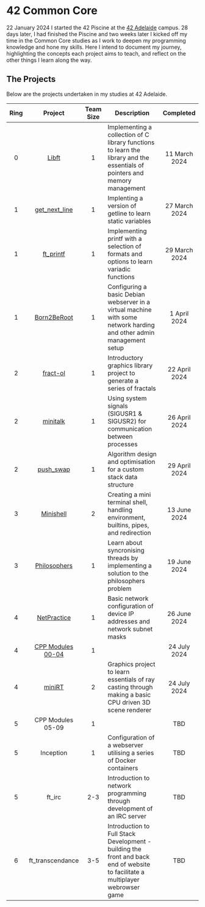 # 42 Common Core
22 January 2024 I started the 42 Piscine at the [42 Adelaide](https://www.42adel.org.au/) campus. 28 days later, I had finished the Piscine and two weeks later I kicked off my time in the Common Core studies as I work to deepen my programming knowledge and hone my skills. Here I intend to document my journey, highlighting the concepts each project aims to teach, and reflect on the other things I learn along the way.

## The Projects
Below are the projects undertaken in my studies at 42 Adelaide.

| Ring | Project | Team Size | Description | Completed |
| :--: | :-----: | :-------: | ----------- | :-------: |
| 0 | [Libft](/projects/00-Libft.md) | 1 | Implementing a collection of C library functions to learn the library and the essentials of pointers and memory management | 11 March 2024|
| 1 | [get_next_line](/projects/01-get_next_line.md) | 1 | Implenting a version of getline to learn static variables | 27 March 2024|
| 1 | [ft_printf](/projects/01-ft_printf.md) | 1 | Implementing printf with a selection of formats and options to learn variadic functions | 29 March 2024 |
| 1 | [Born2BeRoot](/projects/01-Born2BeRoot.md) | 1 |Configuring a basic Debian webserver in a virtual machine with some network harding and other admin management setup | 1 April 2024 |
| 2 | [fract-ol](/projects/02-fractol.md) | 1 | Introductory graphics library project to generate a series of fractals | 22 April 2024 |
| 2 | [minitalk](/projects/02-minitalk.md) | 1 | Using system signals (SIGUSR1 & SIGUSR2) for communication between processes | 26 April 2024 |
| 2 | [push_swap](/projects/02-push_swap.md) | 1 | Algorithm design and optimisation for a custom stack data structure | 29 April 2024 |
| 3 | [Minishell](/projects/03-Minishell.md) | 2 | Creating a mini terminal shell, handling environment, builtins, pipes, and redirection | 13 June 2024 |
| 3 | [Philosophers](/projects/03-Philosophers.md) | 1 | Learn about syncronising threads by implementing a solution to the philosophers problem | 19 June 2024 |
| 4 | [NetPractice](/projects/04-NetPractice.md) | 1 | Basic network configuration of device IP addresses and network subnet masks | 26 June 2024 |
| 4 | [CPP Modules 00-04](/projects/04-CPP_Modules_Part_1.md) | 1 |  | 24 July 2024 |
| 4 | [miniRT](/projects/04-miniRT.md) | 2 | Graphics project to learn essentials of ray casting through making a basic CPU driven 3D scene renderer | 24 July 2024 |
| 5 | CPP Modules 05-09 | 1 |  | TBD |
| 5 | Inception | 1 | Configuration of a webserver utilising a series of Docker containers | TBD |
| 5 | ft_irc | 2-3 | Introduction to network programming through development of an IRC server | TBD |
| 6 | ft_transcendance | 3-5 | Introduction to Full Stack Development - building the front and back end of website to facilitate a multiplayer webrowser game | TBD |
